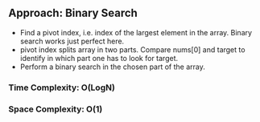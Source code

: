 ## Approach: Binary Search
* Find a pivot index, i.e. index of the largest element in the array. Binary search works just perfect here.
* pivot index splits array in two parts. Compare nums[0] and target to identify in which part one has to look for target.
* Perform a binary search in the chosen part of the array.
​
### Time Complexity: O(LogN)
### Space Complexity: O(1)